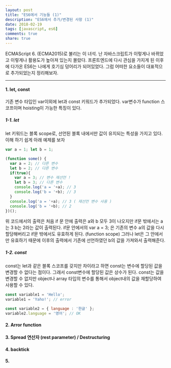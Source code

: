 ```yaml
---
layout: post
title: "ES6에서 기능들 (1)"
description: "ES6에서 추가/변경된 사항 (1)"
date: 2018-02-19
tags: [javascript, es6]
comments: true
share: true
---
```


ECMAScript 6. (ECMA2015)로 불리는 이 녀석. 난 자바스크립트가 이렇게나 바뀌었고 이렇게나 활용도가 높아져 있는지 몰랐다. 프론트엔드에 다시 관심을 가지게 된 이후에 다가온 ES6는 나에게 호기심 덩어리가 되어있었다. 그럼 어떠한 요소들이 대표적으로 추가되었는지 정리해보자.

--- 
#### 1. let, const
기존 변수 타입인 var이외에 let과 const 키워드가 추가되었다. var변수가 function 스코프이며 hoisting이 가능한 특징이 있다.
##### 1-1. let
let 키워드는 블록 scope로, 선언된 블록 내에서만 값이 유지되는 특성을 가지고 있다. 
이해 하기 쉽게 아래 예제를 보자
```javascript
var a = 1; let b = 1;

(function some() {
  var a = 2; // 다른 변수
  let b = 2; // 다른 변수
  if(true){
    var a = 3; // 변수 재선언 !
    let b = 3; // 다른 변수
    console.log('a = '+a); // 3
    console.log('b = '+b); // 3
  }
  console.log('a = '+a); // 3 ( 재선언 변수 사용 )
  console.log('b = '+b); // 2
})();
```
위 코드에서의 출력은 처음  if 문 안에 출력은 a와 b 모두 3이 나오지만 if문 밖에서는 a는 3 b는 2라는 값이 출력된다. if문 안에서의 var a = 3; 은 기존의 변수 a의 값을 다시 할당해버리고 if문 밖에서도 유효하게 된다. (function scope) 그러나 let은 그 안에서만 유효하기 때문에 이후의 출력에서 기존에 선언하였던 b의 값을 가져와서 출력해준다.
##### 1-2. const
const는 let과 같은 블록 스코프를 갖지만 차이라고 하면 const는 변수에 할당된 값을 변경할 수 없다는 점이다. 그래서 const변수에 할당된 값은 상수가 된다.
const는 값을 변경할 수 없지만 object나 array 타입의 변수를 통해서 object내의 값을 재할당하여 사용할 수 있다. 
```javascript
const variable1 = 'Hello';
variable1 = 'Yaho!'; // error

const variable2 = { language : '한글' };
variable2.language = '영어'; // OK
```

#### 2. Arror function

#### 3. Spread 연산자 (rest parameter) / Destructuring

#### 4. backtick 

#### 5. 
